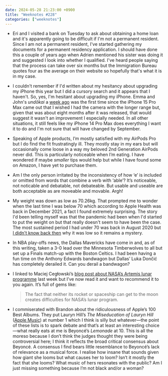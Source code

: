 ```yaml
---
date: 2024-05-28 21:23:00 +0900
title: "Weeknotes #228"
categories: ["weeknotes"]
---
```


- Eri and I visited a bank on Tuesday to ask about obtaining a home loan and it's apparently going to be difficult if I'm not a permanent resident. Since I am not a permanent resident, I've started gathering my documents for a permanent residency application. I should have done this a couple of years ago when Adrien mentioned his sister was doing it and suggested I look into whether I qualified. I've heard people saying that the process can take over six months but the Immigration Bureau quotes four as the average on their website so hopefully that's what it is in my case.

- I couldn't remember if I'd written about my hesitancy about upgrading my iPhone this year but I did a cursory search and it appears that I haven't. So, yes, I'm hesitant about upgrading my iPhone. Emma and John's _undōkai_ a [week ago](https://updates.inqk.net/post/1716282360.html) was the first time since the iPhone 15 Pro Max came out that I wished I had the camera with the longer range but, given that was about eight months after it was released, that would suggest it wasn't an improvement I especially needed. In all other situations, it still feels like my iPhone 14 Pro Max does everything I want it to do and I'm not sure that will have changed by September.

- Speaking of Apple products, I’m mostly satisfied with my AirPods Pro but I do find the fit frustratingly ill. They mostly stay in my ears but will occasionally come loose in a way my beloved 2nd Generation AirPods never did. This is particularly noticeable when I’m eating. I have wondered if maybe _smaller_ tips would help but while I have found some on Amazon, I have yet to purchase them.

- Am I the only person irritated by the inconsistency of how ‘e’ is included or omitted from words that combine a verb with ‘able’? It’s noticeable, not noticable and debatable, not debateable. But usable and useable are both acceptable as are moveable and movable. Argh!

- My weight was down as low as 70.26kg. That prompted me to wonder when the last time I was below 70 which according to Apple Health was back in December 2021, a fact I found extremely surprising. The story I'd been telling myself was that the pandemic had been when I'd started to put the weight on but that really doesn't seem to have been the case. The most sustained period I had under 70 was back in August 2020 but [I didn't know back then](https://updates.inqk.net/post/1598281020.html) why it was low so it remains a mystery.

- In NBA play-offs news, the Dallas Mavericks have come in and, as of this writing, taken a 3-0 lead over the Minnesota Timberwolves to all but set up a Finals match-up with the Boston Celtics. I had been having a fun time on the Anthony Edwards bandwagon but Dallas’ Luka Dončić has completely derailed it. Can you derail a bandwagon?

- I linked to Maciej Cegłowski’s [blog post about NASA’s Artemis lunar programme](https://idlewords.com/2024/5/the_lunacy_of_artemis.htm) last week but I’ve now read it and want to recommend it to you again. It’s full of gems like:

  > The fact that neither its rocket or spaceship can get to the moon creates difficulties for NASA’s lunar program.

- I commiserated with Brandon about the ridiculousness of Apple’s 100 Best Albums. They put Lauryn Hill’s _The Miseducation of Lauryn Hill_ ([Apple Music](https://music.apple.com/us/album/the-miseducation-of-lauryn-hill/1276760743)) at number 1 which I think is silly but whatever—the point of these lists is to spark debate and that’s at least an interesting choice—what really eats at me is Beyoncé’s _Lemonade_ at 10. This is all the moreso because I don’t think the judges thought they were being controversial here; I think it reflects the broad critical consensus about Beyoncé. A consensus I find bears little resemblance to Beyoncé’s lack of relevance as a musical force. I realise how insane that sounds given how giant she looms but what causes her to loom? Isn’t it mostly the fact that she looms? What music of hers resonates with the public? Am I just missing something because I’m not black and/or a woman?
